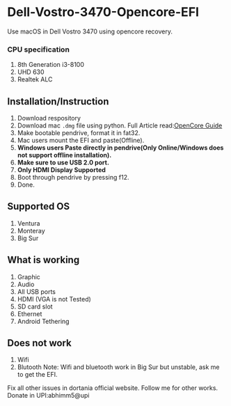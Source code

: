 # Dell-Vostro-3470-Opencore-EFI
Use macOS in Dell Vostro 3470 using opencore recovery.
### CPU specification
1. 8th Generation i3-8100
2. UHD 630
3. Realtek ALC

## Installation/Instruction
1. Download respository
2. Download mac `.dmg` file using python. Full Article read:[OpenCore Guide](https://dortania.github.io/OpenCore-Install-Guide/installer-guide/)
3. Make bootable pendrive, format it in fat32.
4. Mac users mount the EFI and paste(Offline).
5. **Windows users Paste directly in pendrive(Only Online/Windows does not support offline installation).**
6. **Make sure to use USB 2.0 port.**
7. **Only HDMI Display Supported**
8. Boot through pendrive by pressing f12.
9. Done. 
   
## Supported OS
1. Ventura
2. Monteray
3. Big Sur

## What is working
1. Graphic 
2. Audio
3. All USB ports
4. HDMI (VGA is not Tested)
5. SD card slot
6. Ethernet
7. Android Tethering

## Does not work
1. Wifi 
2. Blutooth
Note: Wifi and bluetooth work in Big Sur but unstable, ask me to get the EFI.



Fix all other issues in dortania official website.
Follow me for other works.
Donate in UPI:abhimm5@upi
   
